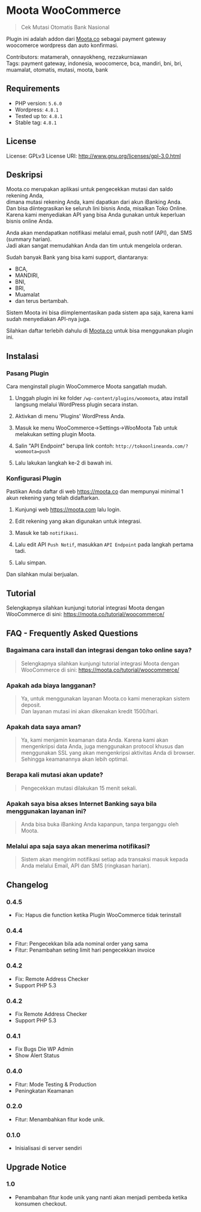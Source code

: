 # Moota WooCommerce
> Cek Mutasi Otomatis Bank Nasional

Plugin ini adalah addon dari [Moota.co](https://moota.co/) sebagai payment 
gateway woocomerce wordpress dan auto konfirmasi.

Contributors: matamerah,  onnayokheng, rezzakurniawan  
Tags: payment gateway, indonesia, woocomerce, bca, mandiri, bni, bri, 
muamalat, otomatis, mutasi, moota, bank

## Requirements

 - PHP version: `5.6.0`
 - Wordpress: `4.8.1`  
 - Tested up to: `4.8.1`  
 - Stable tag: `4.8.1`  

## License

License: GPLv3
License URI: http://www.gnu.org/licenses/gpl-3.0.html

## Deskripsi

Moota.co merupakan aplikasi untuk pengecekkan mutasi dan saldo rekening Anda,  
dimana mutasi rekening Anda, kami dapatkan dari akun iBanking Anda.  
Dan bisa diintegrasikan ke seluruh lini bisnis Anda, misalkan Toko Online.  
Karena kami menyediakan API yang bisa Anda gunakan untuk keperluan bisnis online Anda.

Anda akan mendapatkan notifikasi melalui email, push notif (API), dan SMS 
(summary harian).  
Jadi akan sangat memudahkan Anda dan tim untuk mengelola orderan.

Sudah banyak Bank yang bisa kami support, diantaranya:  

  - BCA,
  - MANDIRI,
  - BNI,
  - BRI,
  - Muamalat
  - dan terus bertambah.

Sistem Moota ini bisa diimplementasikan pada sistem apa saja, karena kami 
sudah menyediakan API-nya juga.

Silahkan daftar terlebih dahulu di [Moota.co](https://moota.co) untuk bisa menggunakan plugin ini.

## Instalasi

### Pasang Plugin
Cara menginstall plugin WooCommerce Moota sangatlah mudah.

1. Unggah plugin ini ke folder `/wp-content/plugins/woomoota`, atau install 
   langsung melalui WordPress plugin secara instan.

2. Aktivkan di menu 'Plugins' WordPress Anda.
3. Masuk ke menu WooCommerce->Settings->WooMoota Tab untuk melakukan setting 
   plugin Moota.

4. Salin "API Endpoint" berupa link contoh: 
   `http://tokoonlineanda.com/?woomoota=push`

5. Lalu lakukan langkah ke-2 di bawah ini.

### Konfigurasi Plugin
Pastikan Anda daftar di web https://moota.co dan mempunyai minimal 1 akun 
rekening yang telah didaftarkan.

1. Kunjungi web https://moota.com lalu login.

2. Edit rekening yang akan digunakan untuk integrasi.

3. Masuk ke tab `notifikasi`.

4. Lalu edit API `Push Notif`, masukkan `API Endpoint` 
   pada langkah pertama tadi.

5. Lalu simpan.


Dan silahkan mulai berjualan.

## Tutorial
Selengkapnya silahkan kunjungi tutorial integrasi Moota dengan WooCommerce di sini: https://moota.co/tutorial/woocommerce/

## FAQ - Frequently Asked Questions

### Bagaimana cara install dan integrasi dengan toko online saya?

  > Selengkapnya silahkan kunjungi tutorial integrasi Moota dengan WooCommerce 
    di sini: https://moota.co/tutorial/woocommerce/

### Apakah ada biaya langganan?

  > Ya, untuk menggunakan layanan Moota.co kami menerapkan sistem deposit.  
    Dan layanan mutasi ini akan dikenakan kredit 1500/hari.

### Apakah data saya aman?

  > Ya, kami menjamin keamanan data Anda. Karena kami akan mengenkripsi data 
    Anda, juga menggunakan protocol khusus dan menggunakan SSL yang akan 
    mengenkripsi aktivitas Anda di browser.
    Sehingga keamanannya akan lebih optimal.

### Berapa kali mutasi akan update?

  > Pengecekkan mutasi dilakukan 15 menit sekali.

### Apakah saya bisa akses Internet Banking saya bila menggunakan layanan ini?

  > Anda bisa buka iBanking Anda kapanpun, tanpa terganggu oleh Moota.

### Melalui apa saja saya akan menerima notifikasi?

  > Sistem akan mengirim notifikasi setiap ada transaksi masuk kepada Anda 
    melalui Email, API dan SMS (ringkasan harian).


## Changelog

### 0.4.5
  - Fix: Hapus die function ketika Plugin WooCommerce tidak terinstall

### 0.4.4
  - Fitur: Pengecekkan bila ada nominal order yang sama
  - Fitur: Penambahan seting limit hari pengecekkan invoice

### 0.4.2
  - Fix: Remote Address Checker
  - Support PHP 5.3

### 0.4.2
  - Fix Remote Address Checker
  - Support PHP 5.3

### 0.4.1
  - Fix Bugs Die WP Admin
  - Show Alert Status

### 0.4.0
  - Fitur: Mode Testing & Production
  - Peningkatan Keamanan

### 0.2.0
  - Fitur: Menambahkan fitur kode unik.

### 0.1.0
  - Inisialisasi di server sendiri

## Upgrade Notice

### 1.0
  - Penambahan fitur kode unik yang nanti akan menjadi pembeda ketika 
    konsumen checkout.

